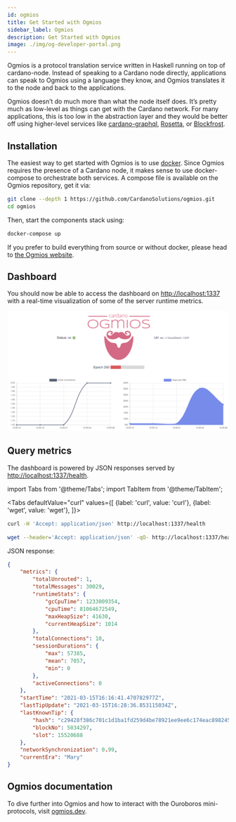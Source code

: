 ```yaml
---
id: ogmios
title: Get Started with Ogmios
sidebar_label: Ogmios
description: Get Started with Ogmios
image: ./img/og-developer-portal.png
---
```


Ogmios is a protocol translation service written in Haskell running on top of cardano-node. Instead of speaking to a Cardano node directly, applications can speak to Ogmios using a language they know, and Ogmios translates it to the node and back to the applications.

Ogmios doesn’t do much more than what the node itself does. It’s pretty much as low-level as things can get with the Cardano network. For many applications, this is too low in the abstraction layer and they would be better off using higher-level services like [cardano-graphql](https://github.com/input-output-hk/cardano-graphql), [Rosetta](https://www.rosetta-api.org), or [Blockfrost](https://blockfrost.io).

## Installation

The easiest way to get started with Ogmios is to use [docker](https://www.docker.com). Since Ogmios requires the presence of a Cardano node, it makes sense to use docker-compose to orchestrate both services. A compose file is available on the Ogmios repository, get it via:

```sh
git clone --depth 1 https://github.com/CardanoSolutions/ogmios.git
cd ogmios
```


Then, start the components stack using:
```sh
docker-compose up
```

If you prefer to build everything from source or without docker, please head to [the Ogmios website](https://ogmios.dev/getting-started).
 

## Dashboard

You should now be able to access the dashboard on [http://localhost:1337](http://localhost:1337) with a real-time visualization of some of the server runtime metrics. 

![img](../../static/img/get-started/ogmios/1-dashboard.gif)

## Query metrics

The dashboard is powered by JSON responses served by [http://localhost:1337/health](http://localhost:1337/health).

import Tabs from '@theme/Tabs';
import TabItem from '@theme/TabItem';

<Tabs
defaultValue="curl"
values={[
{label: 'curl', value: 'curl'},
{label: 'wget', value: 'wget'},
]}>
<TabItem value="curl">

```sh
curl -H 'Accept: application/json' http://localhost:1337/health
```

  </TabItem>
  <TabItem value="wget">

```sh
wget --header='Accept: application/json' -qO- http://localhost:1337/health
```

  </TabItem>
</Tabs>

JSON response:

```json
{
    "metrics": {
        "totalUnrouted": 1,
        "totalMessages": 30029,
        "runtimeStats": {
            "gcCpuTime": 1233009354,
            "cpuTime": 81064672549,
            "maxHeapSize": 41630,
            "currentHeapSize": 1014
        },
        "totalConnections": 10,
        "sessionDurations": {
            "max": 57385,
            "mean": 7057,
            "min": 0
        },
        "activeConnections": 0
    },
    "startTime": "2021-03-15T16:16:41.470782977Z",
    "lastTipUpdate": "2021-03-15T16:28:36.853115034Z",
    "lastKnownTip": {
        "hash": "c29428f386c701c1d1ba1fd259d4be78921ee9ee6c174eac898245ceb55e8061",
        "blockNo": 5034297,
        "slot": 15520688
    },
    "networkSynchronization": 0.99,
    "currentEra": "Mary"
}
```

## Ogmios documentation

To dive further into Ogmios and how to interact with the Ouroboros mini-protocols, visit [ogmios.dev](https://ogmios.dev/mini-protocols/local-chain-sync/).
